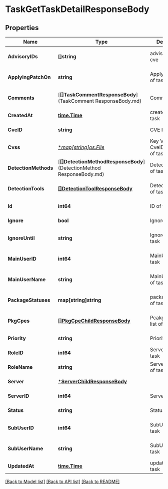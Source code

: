 # TaskGetTaskDetailResponseBody

## Properties
Name | Type | Description | Notes
------------ | ------------- | ------------- | -------------
**AdvisoryIDs** | **[]string** | advisoryIDs of cve | [optional] [default to null]
**ApplyingPatchOn** | **string** | ApplyingPatchOn of task | [optional] [default to null]
**Comments** | [**[]TaskCommentResponseBody**](TaskComment ResponseBody.md) | Comment of task | [optional] [default to null]
**CreatedAt** | [**time.Time**](time.Time.md) | created time of task | [default to null]
**CveID** | **string** | CVE ID of task | [default to null]
**Cvss** | [**map[string]*os.File**](*os.File.md) | Key Value of CveID and Cvss of task | [optional] [default to null]
**DetectionMethods** | [**[]DetectionMethodResponseBody**](DetectionMethod ResponseBody.md) | DetectionMethod of task | [optional] [default to null]
**DetectionTools** | [**[]DetectionToolResponseBody**](DetectionToolResponseBody.md) | DetectionTools of task | [optional] [default to null]
**Id** | **int64** | ID of task | [default to null]
**Ignore** | **bool** | Ignore of task | [default to null]
**IgnoreUntil** | **string** | Ignore until of task | [optional] [default to null]
**MainUserID** | **int64** | MainUserID of task | [optional] [default to null]
**MainUserName** | **string** | MainUserName of task | [optional] [default to null]
**PackageStatuses** | **map[string]string** | packageStatus of task | [optional] [default to null]
**PkgCpes** | [**[]PkgCpeChildResponseBody**](PkgCpeChildResponseBody.md) | Pcakge And Cpe list of task | [optional] [default to null]
**Priority** | **string** | Priority of task | [default to null]
**RoleID** | **int64** | ServerRoleID of task | [default to null]
**RoleName** | **string** | ServerRoleName of task | [default to null]
**Server** | [***ServerChildResponseBody**](ServerChildResponseBody.md) |  | [default to null]
**ServerID** | **int64** | ServerID of task | [default to null]
**Status** | **string** | Status of task | [default to null]
**SubUserID** | **int64** | SubUserID of task | [optional] [default to null]
**SubUserName** | **string** | SubUserName of task | [optional] [default to null]
**UpdatedAt** | [**time.Time**](time.Time.md) | updated time of task | [default to null]

[[Back to Model list]](../README.md#documentation-for-models) [[Back to API list]](../README.md#documentation-for-api-endpoints) [[Back to README]](../README.md)

